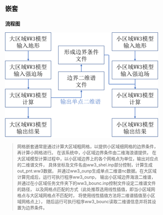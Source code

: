 
## 嵌套

### 流程图

<img src="./pics/nest_flow.png" alt="nest_flow" style="zoom:50%;" />

> 网格嵌套通常是通过计算大区域粗网格，以提供小区域细网格的边界条件，再计算小网格进行。
> 在该系统中，小区域边界条件由二维海浪谱提供，
> 在大区域模型计算过程中，以小区域边界上的各个网格点为单位，输出对应点的二维谱文件，
> 具体坐标及文件名由ww3_shel.inp部分控制，计算生成out_pnt.ww3数据，
> 并通过ww3_ounp生成单点二维谱nc数据。在大区域计算完成后，运行可执行程序ww3_ounp，
> 输出小区域边界海浪二维谱，并通过在小区域任务文件夹下的ww3_bounc.inp控制文件设定二维谱文件的路径，
> 以及网格点匹配的方式（此处推荐选用线性插值，即当小区域网格点与大区域网格点不匹配时，
> 将使用线性插值方法将二维谱插值至小区域网格点上），
> 随后运行可执行程序ww3_bounc读取二维谱信息并将其设置为边界条件。


